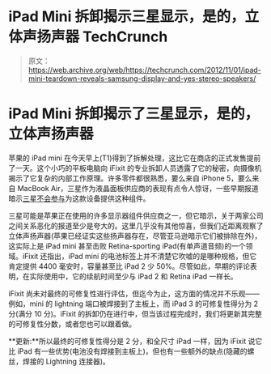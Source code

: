 # iPad Mini 拆卸揭示三星显示，是的，立体声扬声器 TechCrunch

> 原文：<https://web.archive.org/web/https://techcrunch.com/2012/11/01/ipad-mini-teardown-reveals-samsung-display-and-yes-stereo-speakers/>

# iPad Mini 拆卸揭示了三星显示，是的，立体声扬声器

苹果的 iPad mini 在今天早上(T1)得到了拆解处理，这比它在商店的正式发售提前了一天。这个小巧的平板电脑向 iFixit 的专业拆卸人员透露了它的秘密，向摄像机揭示了它复杂的内部工作原理。许多零件都很熟悉，要么来自 iPhone 5，要么来自 MacBook Air，三星作为液晶面板供应商的表现有点令人惊讶，一些早期报道暗示[三星不会参与](https://web.archive.org/web/20221231063701/http://www.koreatimes.co.kr/www/news/biz/2012/10/133_122835.html)为这款设备提供这种组件。

三星可能是苹果正在使用的许多显示器组件供应商之一，但它暗示，关于两家公司之间关系恶化的报道至少是夸大的。这里几乎没有其他惊喜，但我们近距离观察了立体声扬声器(苹果已经证实这些扬声器存在，尽管亚马逊暗示它们被排除在外)，这实际上是 iPad mini 甚至击败 Retina-sporting iPad(有单声道音频)的一个领域。iFixit 还指出，iPad mini 的电池标签上并不清楚它吹嘘的是哪种规格，但它肯定提供 4400 毫安时，容量甚至比 iPad 2 少 50%。尽管如此，早期的评论表明，在实际使用中，它的续航时间至少与 iPad 2 和 Retina iPad 一样长。

iFixit 尚未对最终的可修复性进行评估，但迄今为止，这方面的情况并不乐观——例如，mini 的 lightning 端口被焊接到了主板上，而 iPad 3 的可修复性得分为 2 分(满分 10 分)。iFixit 的拆卸仍在进行中，但当该过程完成时，我们将更新其完整的可修复性分数，或者您也可以跟着做。

**更新:**所以最终的可修复性得分是 2 分，和全尺寸 iPad 一样，因为 iFixit 说它比 iPad 有一些优势(电池没有焊接到主板上)，但也有一些额外的缺点(隐藏的螺丝，焊接的 Lightning 连接器)。